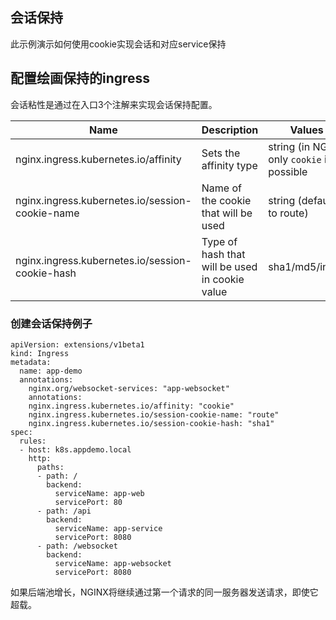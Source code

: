 ## 会话保持
此示例演示如何使用cookie实现会话和对应service保持

## 配置绘画保持的ingress

会话粘性是通过在入口3个注解来实现会话保持配置。

|Name|Description|Values|
| --- | --- | --- |
|nginx.ingress.kubernetes.io/affinity|Sets the affinity type|string (in NGINX only ``cookie`` is possible|
|nginx.ingress.kubernetes.io/session-cookie-name|Name of the cookie that will be used|string (default to route)|
|nginx.ingress.kubernetes.io/session-cookie-hash|Type of hash that will be used in cookie value|sha1/md5/index|


### 创建会话保持例子

```
apiVersion: extensions/v1beta1
kind: Ingress
metadata:
  name: app-demo
  annotations:
    nginx.org/websocket-services: "app-websocket"
    annotations:
    nginx.ingress.kubernetes.io/affinity: "cookie"
    nginx.ingress.kubernetes.io/session-cookie-name: "route"
    nginx.ingress.kubernetes.io/session-cookie-hash: "sha1"
spec:
  rules:
  - host: k8s.appdemo.local 
    http:
      paths:
      - path: /
        backend:
          serviceName: app-web
          servicePort: 80
      - path: /api
        backend:
          serviceName: app-service
          servicePort: 8080
      - path: /websocket 
        backend:
          serviceName: app-websocket
          servicePort: 8080
```
   如果后端池增长，NGINX将继续通过第一个请求的同一服务器发送请求，即使它超载。